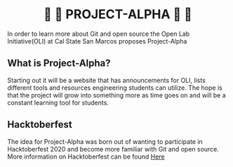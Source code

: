 # <div align="center"> :space_invader: :space_invader: PROJECT-ALPHA  :space_invader: :space_invader:</div>

In order to learn more about Git and open source the Open Lab Initiative(OLI) at Cal State San Marcos proposes Project-Alpha

## What is Project-Alpha?
Starting out it will be a website that has announcements for OLI, lists different tools and resources engineering students can utilize. The hope is that the project will grow into something more as time goes on and will be a constant learning tool for students.

## Hacktoberfest
The idea for Project-Alpha was born out of wanting to participate in Hacktoberfest 2020 and become more familiar with Git and open source.
More information on Hacktoberfest can be found [Here](https://hacktoberfest.digitalocean.com/)
